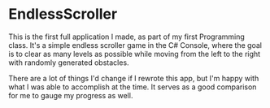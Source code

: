 # EndlessScroller

This is the first full application I made, as part of my first Programming class. It's a simple endless scroller game in the C# Console, where the goal is to clear as many levels as possible while moving from the left to the right with randomly generated obstacles.

There are a lot of things I'd change if I rewrote this app, but I'm happy with what I was able to accomplish at the time. It serves as a good comparison for me to gauge my progress as well.